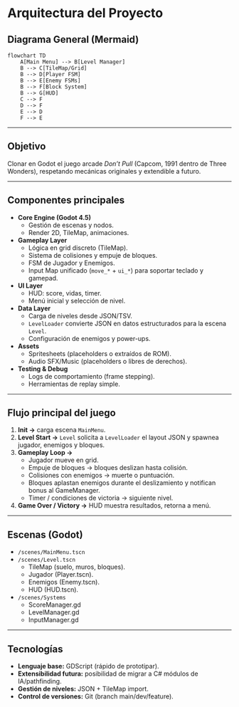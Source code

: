 # Arquitectura del Proyecto

## Diagrama General (Mermaid)
```mermaid
flowchart TD
    A[Main Menu] --> B[Level Manager]
    B --> C[TileMap/Grid]
    B --> D[Player FSM]
    B --> E[Enemy FSMs]
    B --> F[Block System]
    B --> G[HUD]
    C --> F
    D --> F
    E --> D
    F --> E
```

---

## Objetivo
Clonar en Godot el juego arcade *Don’t Pull* (Capcom, 1991 dentro de Three Wonders), respetando mecánicas originales y extendible a futuro.

---

## Componentes principales
- **Core Engine (Godot 4.5)**
  - Gestión de escenas y nodos.
  - Render 2D, TileMap, animaciones.
- **Gameplay Layer**
  - Lógica en grid discreto (TileMap).
  - Sistema de colisiones y empuje de bloques.
  - FSM de Jugador y Enemigos.
  - Input Map unificado (`move_*` + `ui_*`) para soportar teclado y gamepad.
- **UI Layer**
  - HUD: score, vidas, timer.
  - Menú inicial y selección de nivel.
- **Data Layer**
  - Carga de niveles desde JSON/TSV.
  - `LevelLoader` convierte JSON en datos estructurados para la escena `Level`.
  - Configuración de enemigos y power-ups.
- **Assets**
  - Spritesheets (placeholders o extraídos de ROM).
  - Audio SFX/Music (placeholders o libres de derechos).
- **Testing & Debug**
  - Logs de comportamiento (frame stepping).
  - Herramientas de replay simple.

---

## Flujo principal del juego
1. **Init →** carga escena `MainMenu`.
2. **Level Start →** `Level` solicita a `LevelLoader` el layout JSON y spawnea jugador, enemigos y bloques.
3. **Gameplay Loop →**
   - Jugador mueve en grid.
   - Empuje de bloques → bloques deslizan hasta colisión.
   - Colisiones con enemigos → muerte o puntuación.
   - Bloques aplastan enemigos durante el deslizamiento y notifican bonus al GameManager.
   - Timer / condiciones de victoria → siguiente nivel.
4. **Game Over / Victory →** HUD muestra resultados, retorna a menú.

---

## Escenas (Godot)
- `/scenes/MainMenu.tscn`
- `/scenes/Level.tscn`
  - TileMap (suelo, muros, bloques).
  - Jugador (Player.tscn).
  - Enemigos (Enemy.tscn).
  - HUD (HUD.tscn).
- `/scenes/Systems`
  - ScoreManager.gd
  - LevelManager.gd
  - InputManager.gd

---

## Tecnologías
- **Lenguaje base:** GDScript (rápido de prototipar).
- **Extensibilidad futura:** posibilidad de migrar a C# módulos de IA/pathfinding.
- **Gestión de niveles:** JSON + TileMap import.
- **Control de versiones:** Git (branch main/dev/feature).
